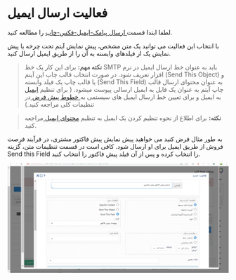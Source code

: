 #  فعالیت ارسال ایمیل  

لطفا ابتدا قسمت[ ارسال پیامک-ایمیل-فکس-چاپ](https://github.com/1stco/PayamGostarDocs/blob/master/Help/Settings/Personalization-crm/Overview/Process-design/Create-a-work-cycle/Activity/Send%20SMS%2C%20email/Send%20SMS%2C%20email.md) را مطالعه کنید.


با انتخاب این فعالیت می توانید یک متن مشخص، پیش نمایش آیتم تحت چرخه یا پیش نمایش یک از فیلدهای وابسته به آن را از طریق ایمیل ارسال کنید.

> **نکته مهم:**  برای این کار یک خط SMTP باید به عنوان خط ارسال ایمیل در نرم افزار تعریف شود. در صورت انتخاب قالب چاپ این آیتم (Send This Object) و یا قالب چاپ یک فیلد وابسته (Send This Field) به عنوان محتوای ارسال قالب چاپ آیتم به عنوان یک فایل به ایمیل ارسالی پیوست میشود. ( برای تنظیم [ایمیل](https://github.com/1stco/PayamGostarDocs/blob/master/Help/Settings/General-settings/email-s/email-s.md) به ایمیل و برای تعیین خط ارسال ایمیل های سیستمی به[ خطوط پیش فرض ](https://github.com/1stco/PayamGostarDocs/blob/master/Help/Settings/General-settings/Default-lines/Default-lines.md)در تنظیمات کلی  مراجعه کنید.)


> **نکته:** برای اطلاع از نحوه تنظیم کردن یک ایمیل به تنظیم [محتوای ایمیل ](https://github.com/1stco/PayamGostarDocs/blob/master/Help/Marketing/email/send-group-email/2-tanzim-matn-email/2-tanzim-matn-email.md)مراجعه کنید.

به طور مثال فرض کنید می خواهید پیش نمایش پیش فاکتور مشتری، در فرآیند فرصت فروش از طریق ایمیل برای او ارسال شود. کافی است در قسمت تنظیمات متن، گزینه Send this  Field را انتخاب کرده و پس از آن فیلد پیش فاکتور را انتخاب کنید.

![](SendEmail1.png)


